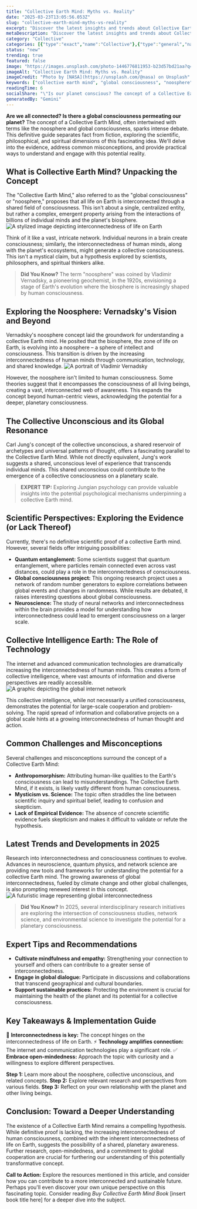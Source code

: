```yaml
---
title: "Collective Earth Mind: Myths vs. Reality"
date: "2025-03-23T13:05:56.053Z"
slug: "collective-earth-mind-myths-vs-reality"
excerpt: "Discover the latest insights and trends about Collective Earth Mind. This comprehensive guide covers everything you need to know about Collective Earth Mind in 2025."
metaDescription: "Discover the latest insights and trends about Collective Earth Mind. This comprehensive guide covers everything you need to know about Collective Earth Min..."
category: "Collective"
categories: [{"type":"exact","name":"Collective"},{"type":"general","name":"Philosophy"},{"type":"medium","name":"Cognitive Science"},{"type":"specific","name":"Global Consciousness"},{"type":"niche","name":"Noosphere Dynamics"}]
status: "new"
trending: true
featured: false
image: "https://images.unsplash.com/photo-1446776811953-b23d57bd21aa?q=85&w=1200&fit=max&fm=webp&auto=compress"
imageAlt: "Collective Earth Mind: Myths vs. Reality"
imageCredit: "Photo by [NASA](https://unsplash.com/@nasa) on Unsplash"
keywords: ["collective earth mind", "global consciousness", "noosphere", "collective unconscious", "earth's consciousness", "collective intelligence earth", "interconnected consciousness", "buy collective earth mind book", "collective earth mind theory", "what is collective earth mind"]
readingTime: 6
socialShare: "\"Is our planet conscious? The concept of a Collective Earth Mind challenges our understanding of interconnectedness and raises profound questions about our role in the biosphere.\""
generatedBy: "Gemini"
---
```




**Are we all connected? Is there a global consciousness permeating our planet?** The concept of a Collective Earth Mind, often intertwined with terms like the noosphere and global consciousness, sparks intense debate.  This definitive guide separates fact from fiction, exploring the scientific, philosophical, and spiritual dimensions of this fascinating idea.  We'll delve into the evidence, address common misconceptions, and provide practical ways to understand and engage with this potential reality.

## What is Collective Earth Mind? Unpacking the Concept

The "Collective Earth Mind," also referred to as the "global consciousness" or "noosphere," proposes that all life on Earth is interconnected through a shared field of consciousness.  This isn't about a single, centralized entity, but rather a complex, emergent property arising from the interactions of billions of individual minds and the planet's biosphere.  ![A stylized image depicting interconnectedness of life on Earth](https://images.unsplash.com/photo-1542601906990-b4d3fb778b09?q=85&w=1200&fit=max&fm=webp&auto=compress)

Think of it like a vast, intricate network.  Individual neurons in a brain create consciousness; similarly, the interconnectedness of human minds, along with the planet's ecosystems, might generate a collective consciousness. This isn't a mystical claim, but a hypothesis explored by scientists, philosophers, and spiritual thinkers alike.

> **Did You Know?** The term "noosphere" was coined by Vladimir Vernadsky, a pioneering geochemist, in the 1920s, envisioning a stage of Earth's evolution where the biosphere is increasingly shaped by human consciousness.

## Exploring the Noosphere:  Vernadsky's Vision and Beyond

Vernadsky's noosphere concept laid the groundwork for understanding a collective Earth mind. He posited that the biosphere, the zone of life on Earth, is evolving into a noosphere – a sphere of intellect and consciousness.  This transition is driven by the increasing interconnectedness of human minds through communication, technology, and shared knowledge.  ![A portrait of Vladimir Vernadsky](https://images.unsplash.com/photo-1534559733674-bf89abe1dda5?q=85&w=1200&fit=max&fm=webp&auto=compress)

However, the noosphere isn't limited to human consciousness.  Some theories suggest that it encompasses the consciousness of all living beings, creating a vast, interconnected web of awareness. This expands the concept beyond human-centric views, acknowledging the potential for a deeper, planetary consciousness.

## The Collective Unconscious and its Global Resonance

Carl Jung's concept of the collective unconscious, a shared reservoir of archetypes and universal patterns of thought, offers a fascinating parallel to the Collective Earth Mind.  While not directly equivalent, Jung's work suggests a shared, unconscious level of experience that transcends individual minds. This shared unconscious could contribute to the emergence of a collective consciousness on a planetary scale.

> **EXPERT TIP:** Exploring Jungian psychology can provide valuable insights into the potential psychological mechanisms underpinning a collective Earth mind.

## Scientific Perspectives: Exploring the Evidence (or Lack Thereof)

Currently, there's no definitive scientific proof of a collective Earth mind. However, several fields offer intriguing possibilities:

* **Quantum entanglement:** Some scientists suggest that quantum entanglement, where particles remain connected even across vast distances, could play a role in the interconnectedness of consciousness.
* **Global consciousness project:** This ongoing research project uses a network of random number generators to explore correlations between global events and changes in randomness. While results are debated, it raises interesting questions about global consciousness.
* **Neuroscience:** The study of neural networks and interconnectedness within the brain provides a model for understanding how interconnectedness could lead to emergent consciousness on a larger scale.

##  Collective Intelligence Earth:  The Role of Technology

The internet and advanced communication technologies are dramatically increasing the interconnectedness of human minds. This creates a form of collective intelligence, where vast amounts of information and diverse perspectives are readily accessible.  ![A graphic depicting the global internet network](https://images.unsplash.com/photo-1540198163009-7afda7da2945?q=85&w=1200&fit=max&fm=webp&auto=compress)

This collective intelligence, while not necessarily a unified consciousness, demonstrates the potential for large-scale cooperation and problem-solving.  The rapid spread of information and collaborative projects on a global scale hints at a growing interconnectedness of human thought and action.

## Common Challenges and Misconceptions

Several challenges and misconceptions surround the concept of a Collective Earth Mind:

* **Anthropomorphism:** Attributing human-like qualities to the Earth's consciousness can lead to misunderstandings.  The Collective Earth Mind, if it exists, is likely vastly different from human consciousness.
* **Mysticism vs. Science:** The topic often straddles the line between scientific inquiry and spiritual belief, leading to confusion and skepticism.
* **Lack of Empirical Evidence:**  The absence of concrete scientific evidence fuels skepticism and makes it difficult to validate or refute the hypothesis.

##  Latest Trends and Developments in 2025

Research into interconnectedness and consciousness continues to evolve.  Advances in neuroscience, quantum physics, and network science are providing new tools and frameworks for understanding the potential for a collective Earth mind.  The growing awareness of global interconnectedness, fueled by climate change and other global challenges, is also prompting renewed interest in this concept.  ![A futuristic image representing global interconnectedness](https://images.unsplash.com/photo-1446776811953-b23d57bd21aa?q=85&w=1200&fit=max&fm=webp&auto=compress)

> **Did You Know?**  In 2025, several interdisciplinary research initiatives are exploring the intersection of consciousness studies, network science, and environmental science to investigate the potential for a planetary consciousness.

##  Expert Tips and Recommendations

* **Cultivate mindfulness and empathy:**  Strengthening your connection to yourself and others can contribute to a greater sense of interconnectedness.
* **Engage in global dialogue:** Participate in discussions and collaborations that transcend geographical and cultural boundaries.
* **Support sustainable practices:**  Protecting the environment is crucial for maintaining the health of the planet and its potential for a collective consciousness.

## Key Takeaways & Implementation Guide

🔑 **Interconnectedness is key:**  The concept hinges on the interconnectedness of life on Earth.
⚡ **Technology amplifies connection:** The internet and communication technologies play a significant role.
✅ **Embrace open-mindedness:**  Approach the topic with curiosity and a willingness to explore different perspectives.

**Step 1:** Learn more about the noosphere, collective unconscious, and related concepts.
**Step 2:** Explore relevant research and perspectives from various fields.
**Step 3:** Reflect on your own relationship with the planet and other living beings.

## Conclusion:  Toward a Deeper Understanding

The existence of a Collective Earth Mind remains a compelling hypothesis.  While definitive proof is lacking, the increasing interconnectedness of human consciousness, combined with the inherent interconnectedness of life on Earth, suggests the possibility of a shared, planetary awareness.  Further research, open-mindedness, and a commitment to global cooperation are crucial for furthering our understanding of this potentially transformative concept.

**Call to Action:** Explore the resources mentioned in this article, and consider how you can contribute to a more interconnected and sustainable future.  Perhaps you'll even discover your own unique perspective on this fascinating topic.  Consider reading *Buy Collective Earth Mind Book* [insert book title here] for a deeper dive into the subject.

